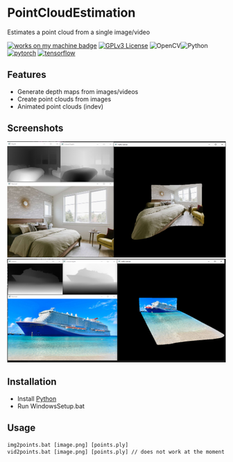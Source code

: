 
# PointCloudEstimation

Estimates a point cloud from a single image/video


[![works on my machine badge](https://cdn.jsdelivr.net/gh/nikku/works-on-my-machine@v0.4.0/badge.svg)](https://github.com/nikku/works-on-my-machine)
[![GPLv3 License](https://img.shields.io/badge/License-GPL%20v3-yellow.svg)](https://opensource.org/licenses/)
![OpenCV](https://img.shields.io/badge/opencv-%23white.svg?style=for-the-badge&logo=opencv&logoColor=white)![Python](https://img.shields.io/badge/python-3670A0?style=for-the-badge&logo=python&logoColor=ffdd54)
[![pytorch](https://img.shields.io/badge/PyTorch-1.6.0-EE4C2C.svg?style=flat&logo=pytorch)](https://pytorch.org)
[![tensorflow](https://img.shields.io/badge/TensorFlow-1.12-FF6F00.svg?style=flat&logo=tensorflow)](https://www.tensorflow.org)

## Features

- Generate depth maps from images/videos
- Create point clouds from images
- Animated point clouds (indev)



## Screenshots

![screen2](https://github.com/nexacopic/PointCloudEstimation/blob/readme/assets/screenshot2.png)
![screen1](https://github.com/nexacopic/PointCloudEstimation/blob/readme/assets/screenshot1.png)


## Installation

- Install [Python](https://www.python.org/downloads/)
- Run WindowsSetup.bat



    
## Usage

```batch
img2points.bat [image.png] [points.ply]
vid2points.bat [image.png] [points.ply] // does not work at the moment
```

